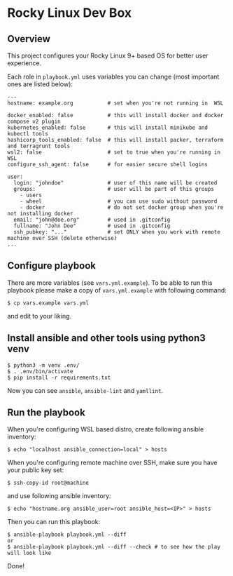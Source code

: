 # Rocky Linux Dev Box

## Overview

This project configures your Rocky Linux 9+ based OS for better user experience.

Each role in `playbook.yml` uses variables you can change (most important ones are listed below):
```
---
hostname: example.org           # set when you're not running in  WSL

docker_enabled: false           # this will install docker and docker compose v2 plugin
kubernetes_enabled: false       # this will install minikube and kubectl tools
hashicorp_tools_enabled: false  # this will install packer, terraform and terragrunt tools
wsl2: false                     # set to true when you're running in WSL
configure_ssh_agent: false      # for easier secure shell logins

user:
  login: "johndoe"              # user of this name will be created
  groups:                       # user will be part of this groups
    - users
    - wheel                     # you can use sudo without password
    - docker                    # do not set docker group when you're not installing docker
  email: "john@doe.org"         # used in .gitconfig
  fullname: "John Doe"          # used in .gitconfig
  ssh_pubkey: "..."             # set ONLY when you work with remote machine over SSH (delete otherwise)
...
```

## Configure playbook

There are more variables (see `vars.yml.example`). To be able to run this playbook please make a copy of `vars.yml.example` with following command:
```
$ cp vars.example vars.yml
```
and edit to your liking.

## Install ansible and other tools using python3 venv

```
$ python3 -m venv .env/
$ . .env/bin/activate
$ pip install -r requirements.txt
```
Now you can see `ansible`, `ansible-lint` and  `yamllint`.

## Run the playbook

When you're configuring WSL based distro, create following ansible inventory:
```
$ echo "localhost ansible_connection=local" > hosts
```
When you're configuring remote machine over SSH, make sure you have your public key set:
```
$ ssh-copy-id root@machine
```
and use following ansible inventory:
```
$ echo "hostname.org ansible_user=root ansible_host=<IP>" > hosts
```
Then you can run this playbook:
```
$ ansible-playbook playbook.yml --diff
or
$ ansible-playbook playbook.yml --diff --check # to see how the play will look like
```

Done!
